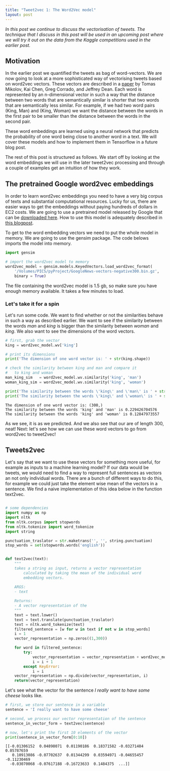 ```yaml
---
title: "Tweet2vec 1: The Word2Vec model"
layout: post
---
```


*In this post we continue to discuss the vectorisation of tweets. The technique that I discuss in this post will be used in an upcoming post where we will try it out on the data from the Kaggle competitions used in the earlier post.*

## Motivation

In the earlier post we quantified the tweets as bag of word-vectors. We are now going to look at a more sophisticated way of vectorising tweets based on word2vec vectors. These vectors are described in a [paper](https://arxiv.org/abs/1301.3781) by Tomas Mikolov, Kai Chen, Greg Corrado, and Jeffrey Dean. Each word is represented by an n-dimensional vector in such a way that the distance between two words that are semantically similar is shorter that two words that are semantically less similar. For example, if we had two word pairs (King, Man) and (King, Woman) we want the distance between the words in the first pair to be smaller than the distance between the words in the second pair.

These word embeddings are learned using a neural network that predicts the probability of one word being close to another word in a text. We will cover these models and how to implement them in Tensorflow in a future blog post.

The rest of this post is structured as follows. We start off by looking at the word embeddings we will use in the later tweet2vec processing and through a couple of examples get an intuition of how they work. 

## The pretrained Google word2vec embeddings

In order to learn word2vec embeddings you need to have a very big corpus of texts and substantial computational resources. Lucky for us, there are easier ways to get the embeddings without paying hundreds of dollars in EC2 costs. We are going to use a pretrained model released by Google that can be [downloaded here](https://drive.google.com/file/d/0B7XkCwpI5KDYNlNUTTlSS21pQmM/edit). How to use this model is adequately described in [this blogpost](http://mccormickml.com/2016/04/12/googles-pretrained-word2vec-model-in-python/).

To get to the word embedding vectors we need to put the whole model in memory. We are going to use the gensim package. The code belows imports the model into memory.


```python
import gensim

# import the word2vec model to memory
word2vec_model = gensim.models.KeyedVectors.load_word2vec_format(
    '/Volumes/PICS/pyProject/GoogleNews-vectors-negative300.bin.gz', 
    binary = True)
```




The file containing the word2vec model is 1.5 gb, so make sure you have enough memory available. It takes a few minutes to load.

### Let's take it for a spin

Let's run some code. We want to find whether or not the similarities behave in such a way as described earlier. We want to see if the similarity between the words *man* and *king* is bigger than the similarity between *woman* and *king*. We also want to see the dimensions of the word vectors.


```python
# first, grab the vector
king = word2vec_model.wv['king']

# print its dimensions
print('The dimension of one word vector is: ' + str(king.shape))

# check the similarity between king and man and compare it 
#   to king and woman
man_king_sim   = word2vec_model.wv.similarity('king', 'man')
woman_king_sim = word2vec_model.wv.similarity('king', 'woman')

print('The similarity between the words \'king\' and \'man\' is ' + str(man_king_sim))
print('The similarity between the words \'king\' and \'woman\' is ' + str(woman_king_sim))
```

```
The dimension of one word vector is: (300,)
The similarity between the words 'king' and 'man' is 0.229426704576
The similarity between the words 'king' and 'woman' is 0.12847973557
```



As we see, it is as we predicted. And we also see that our are of length 300, neat! Next: let's see how we can use these word vectors to go from word2vec to tweet2vec! 

## Tweets2vec

Let's say that we want to use these vectors for something more useful, for example as inputs to a machine learning model? If our data would be tweets, we would need to find a way to represent full sentences as vectors an not only individual words. There are a bunch of different ways to do this, for example we could just take the element wise mean of the vectors in a sentence. We find a naive implementation of this idea below in the function text2vec.


```python

# some dependencies
import numpy as np
import nltk
from nltk.corpus import stopwords
from nltk.tokenize import word_tokenize
import string

punctuation_traslator = str.maketrans('', '', string.punctuation)
stop_words = set(stopwords.words('english'))


def text2vec(text):
    """
    takes a string as input, returns a vector representation 
        calculated by taking the mean of the individual word
        embedding vectors.

    ARGS:
    - text 
    
    Returns:
    - A vector representation of the 
    """
    text = text.lower()
    text = text.translate(punctuation_traslator)
    text = nltk.word_tokenize(text)
    filtered_sentence = [w for w in text if not w in stop_words]
    i = 1
    vector_representation = np.zeros((1,300))

    for word in filtered_sentence:
        try: 
            vector_representation = vector_representation + word2vec_model.wv[word]
            i = i + 1
        except KeyError:
            i = i
    vector_representation = np.divide(vector_representation, i)
    return(vector_representation)
```



Let's see what the vector for the sentence *I really want to have some cheese* looks like.


```python
# first, we store our sentence in a variable
sentence = 'I really want to have some cheese'

# second, we process our vector representation of the sentence
sentence_in_vector_form = text2vec(sentence)

# now, let's print the first 10 elements of the vector
print(sentence_in_vector_form[0:10])
```

```
[[-0.01306152  0.04898071  0.01190186  0.18371582 -0.03271484
0.05787659
   0.10913086 -0.07702637  0.01344299  0.03594971 -0.04655457
-0.11230469
  -0.03070068 -0.07617188 -0.16723633  0.1484375  ...]]
```


